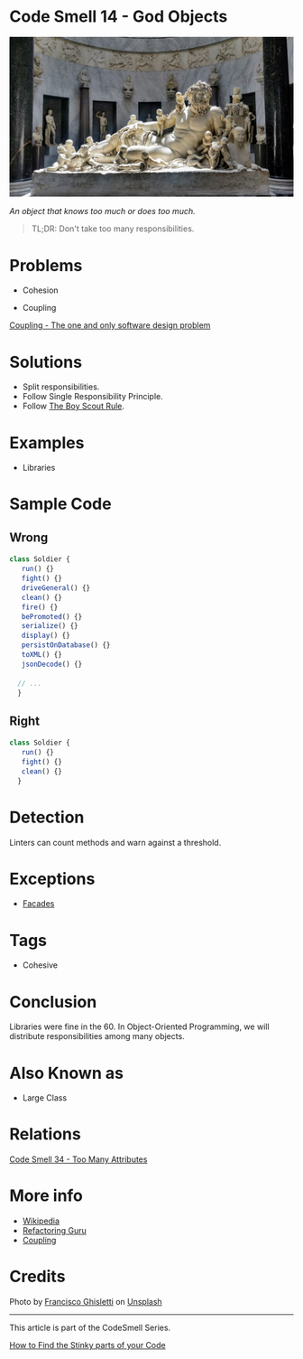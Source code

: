 # Code Smell 14 - God Objects

![Code Smell 14 - God Objects](Code%20Smell%2014%20-%20God%20Objects.jpg)

*An object that knows too much or does too much.*

> TL;DR: Don't take too many responsibilities.

# Problems

- Cohesion

- Coupling

[Coupling - The one and only software design problem](https://github.com/mcsee/Software-Design-Articles/tree/main/Articles/Theory/Coupling%20-%20The%20one%20and%20only%20software%20design%20problem/readme.md)

# Solutions

- Split responsibilities.
- Follow Single Responsibility Principle.
- Follow [The Boy Scout Rule](https://medium.com/@biratkirat/step-8-the-boy-scout-rule-robert-c-martin-uncle-bob-9ac839778385).

# Examples

- Libraries

# Sample Code

## Wrong

[Gist Url]: # (https://gist.github.com/mcsee/9e31898b70c00fcb2d71d6d9a47be02d)
```javascript
class Soldier {
   run() {}
   fight() {}
   driveGeneral() {}
   clean() {} 
   fire() {} 
   bePromoted() {}
   serialize() {}
   display() {} 
   persistOnDatabase() {}
   toXML() {}
   jsonDecode() {}
  
  // ...
  }
```

## Right

[Gist Url]: # (https://gist.github.com/mcsee/93818a16a693b7371c8a81670ef522e5)
```javascript
class Soldier {
   run() {}
   fight() {}
   clean() {}    
  }

```

# Detection

Linters can count methods and warn against a threshold.

# Exceptions

- [Facades](https://en.wikipedia.org/wiki/Facade_pattern)

# Tags

- Cohesive

# Conclusion

Libraries were fine in the 60. In Object-Oriented Programming, we will distribute responsibilities among many objects.

# Also Known as

- Large Class

# Relations

[Code Smell 34 - Too Many Attributes](https://github.com/mcsee/Software-Design-Articles/tree/main/Articles/Code%20Smells/Code%20Smell%2034%20-%20Too%20Many%20Attributes/readme.md)

# More info

- [Wikipedia](https://en.wikipedia.org/wiki/God_object)
- [Refactoring Guru](https://refactoring.guru/es/smells/large-class)
- [Coupling](https://github.com/mcsee/Software-Design-Articles/tree/main/Articles/Theory/Coupling%20-%20The%20one%20and%20only%20software%20design%20problem/readme.md)

# Credits

Photo by [Francisco Ghisletti](https://unsplash.com/@tank_ghisletti) on [Unsplash](https://unsplash.com/s/photos/greek-god-statue)

* * *

This article is part of the CodeSmell Series.

[How to Find the Stinky parts of your Code](https://github.com/mcsee/Software-Design-Articles/tree/main/Articles/Code%20Smells/How%20to%20Find%20the%20Stinky%20parts%20of%20your%20Code/readme.md)